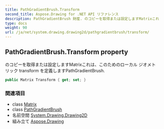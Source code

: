 ```yaml
---
title: PathGradientBrush.Transform
second_title: Aspose.Drawing for .NET API リファレンス
description: PathGradientBrush 財産. のコピーを取得または設定しますMatrixこれはこのためのローカル ジオメトリック transform を定義しますPathGradientBrush.
type: docs
weight: 90
url: /ja/net/system.drawing.drawing2d/pathgradientbrush/transform/
---
```

## PathGradientBrush.Transform property

のコピーを取得または設定しますMatrixこれは、このためのローカル ジオメトリック transform を定義しますPathGradientBrush.

```csharp
public Matrix Transform { get; set; }
```

### 関連項目

* class [Matrix](../../matrix/)
* class [PathGradientBrush](../)
* 名前空間 [System.Drawing.Drawing2D](../../pathgradientbrush/)
* 組み立て [Aspose.Drawing](../../../)


